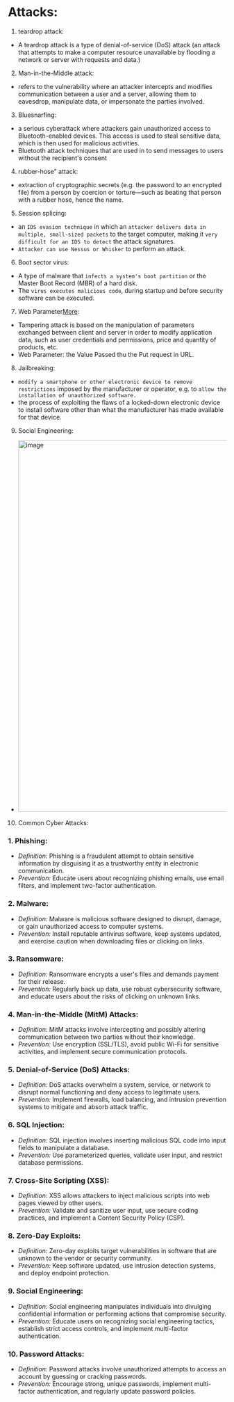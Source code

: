 # Attacks: 

1. teardrop attack:
- A teardrop attack is a type of denial-of-service (DoS) attack (an attack that attempts to make a computer resource unavailable by flooding a network or server with requests and data.)

2. Man-in-the-Middle attack:
- refers to the vulnerability where an attacker intercepts and modifies communication between a user and a server, allowing them to eavesdrop, manipulate data, or impersonate the parties involved.

3. Bluesnarfing: 
- a serious cyberattack where attackers gain unauthorized access to Bluetooth-enabled devices. This access is used to steal sensitive data, which is then used for malicious activities.
- Bluetooth attack techniques that are used in to send messages to users without the recipient's consent

4. rubber-hose" attack:
- extraction of cryptographic secrets (e.g. the password to an encrypted file) from a person by coercion or torture—such as beating that person with a rubber hose, hence the name.

5. Session splicing:
- an `IDS evasion technique` in which an `attacker delivers data in multiple, small-sized packets` to the target computer, making it `very difficult for an IDS to detect` the attack signatures.
- `Attacker can use Nessus or Whisker` to perform an attack.

6. Boot sector virus: 
- A type of malware that `infects a system's boot partition` or the Master Boot Record (MBR) of a hard disk.
- The `virus executes malicious code`, during startup and before security software can be executed.

7. Web Parameter[More](https://docs.simpleanalytics.com/how-to-use-url-parameters):
- Tampering attack is based on the manipulation of parameters exchanged between client and server in order to modify application data, such as user credentials and permissions, price and quantity of products, etc.
- Web Parameter: the Value Passed thu the Put request in URL.

8. Jailbreaking:
- `modify a smartphone or other electronic device to remove restrictions` imposed by the manufacturer or operator, e.g. to `allow the installation of unauthorized software.`
- the process of exploiting the flaws of a locked-down electronic device to install software other than what the manufacturer has made available for that device.

9. Social Engineering:
- <img width="854" alt="image" src="https://github.com/IOxCyber/EssentialsCy/assets/40174034/678977e7-c628-4934-a621-d5c99fdc6bcc">

10. Common Cyber Attacks:
### 1. **Phishing:**
   - *Definition:* Phishing is a fraudulent attempt to obtain sensitive information by disguising it as a trustworthy entity in electronic communication.
   - *Prevention:* Educate users about recognizing phishing emails, use email filters, and implement two-factor authentication.

### 2. **Malware:**
   - *Definition:* Malware is malicious software designed to disrupt, damage, or gain unauthorized access to computer systems.
   - *Prevention:* Install reputable antivirus software, keep systems updated, and exercise caution when downloading files or clicking on links.

### 3. **Ransomware:**
   - *Definition:* Ransomware encrypts a user's files and demands payment for their release.
   - *Prevention:* Regularly back up data, use robust cybersecurity software, and educate users about the risks of clicking on unknown links.

### 4. **Man-in-the-Middle (MitM) Attacks:**
   - *Definition:* MitM attacks involve intercepting and possibly altering communication between two parties without their knowledge.
   - *Prevention:* Use encryption (SSL/TLS), avoid public Wi-Fi for sensitive activities, and implement secure communication protocols.

### 5. **Denial-of-Service (DoS) Attacks:**
   - *Definition:* DoS attacks overwhelm a system, service, or network to disrupt normal functioning and deny access to legitimate users.
   - *Prevention:* Implement firewalls, load balancing, and intrusion prevention systems to mitigate and absorb attack traffic.

### 6. **SQL Injection:**
   - *Definition:* SQL injection involves inserting malicious SQL code into input fields to manipulate a database.
   - *Prevention:* Use parameterized queries, validate user input, and restrict database permissions.

### 7. **Cross-Site Scripting (XSS):**
   - *Definition:* XSS allows attackers to inject malicious scripts into web pages viewed by other users.
   - *Prevention:* Validate and sanitize user input, use secure coding practices, and implement a Content Security Policy (CSP).

### 8. **Zero-Day Exploits:**
   - *Definition:* Zero-day exploits target vulnerabilities in software that are unknown to the vendor or security community.
   - *Prevention:* Keep software updated, use intrusion detection systems, and deploy endpoint protection.

### 9. **Social Engineering:**
   - *Definition:* Social engineering manipulates individuals into divulging confidential information or performing actions that compromise security.
   - *Prevention:* Educate users on recognizing social engineering tactics, establish strict access controls, and implement multi-factor authentication.

### 10. **Password Attacks:**
   - *Definition:* Password attacks involve unauthorized attempts to access an account by guessing or cracking passwords.
   - *Prevention:* Encourage strong, unique passwords, implement multi-factor authentication, and regularly update password policies.

